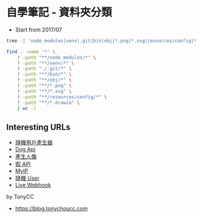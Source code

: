 # 自學筆記 - 資料夾分類

- Start from 2017/07

```bash
tree -I 'node_modules|venv|.git|bin|obj|*.png|*.svg|resources/config|*.drawio'

find . -name '*' \
    ! -path "**/node_modules/*" \
    ! -path "**/venv/*" \
    ! -path "./.git/*" \
    ! -path "**/bin/*" \
    ! -path "**/obj/*" \
    ! -path "**/*.png" \
    ! -path "**/*.svg" \
    ! -path "**/resources/config/*" \
    ! -path "**/*.drawio" \
    | wc -l
```

## Interesting URLs

- [隨機用戶產生器](https://randomuser.me/api/)
- [Dog Api](https://dog.ceo/dog-api/)
- [產生人像](https://generated.photos/)
- [假 API](https://reqres.in/)
- [MyIP](https://api.my-ip.io/ip)
- [隨機 User](https://jsonplaceholder.typicode.com/users)
- [Live Webhook](https://webhook.site)

by TonyCC

- https://blog.tonychoucc.com
